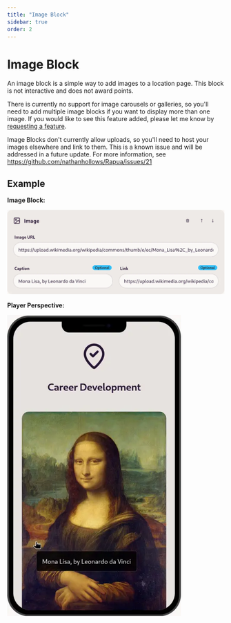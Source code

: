 ```yaml
---
title: "Image Block"
sidebar: true
order: 2
---
```


# Image Block

An image block is a simple way to add images to a location page. This block is not interactive and does not award points.

There is currently no support for image carousels or galleries, so you'll need to add multiple image blocks if you want to display more than one image. If you would like to see this feature added, please let me know by [requesting a feature](https://github.com/nathanhollows/Rapua/issues/new?assignees=&labels=&projects=&template=feature_request.md).

Image Blocks don't currently allow uploads, so you'll need to host your images elsewhere and link to them. This is a known issue and will be addressed in a future update. For more information, see https://github.com/nathanhollows/Rapua/issues/21

## Example

**Image Block:**

![](/static/images/docs/user/blocks/block-image.webp)

**Player Perspective:**

![](/static/images/docs/user/blocks/block-image-preview.webp)
